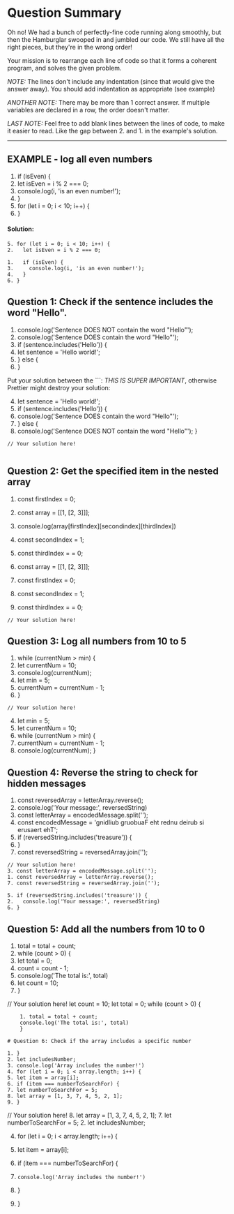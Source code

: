 # Question Summary

Oh no! We had a bunch of perfectly-fine code running along smoothly, but then
the Hamburglar swooped in and jumbled our code. We still have all the right
pieces, but they're in the wrong order!

Your mission is to rearrange each line of code so that it forms a coherent
program, and solves the given problem.

_NOTE:_ The lines don't include any indentation (since that would give the
answer away). You should add indentation as appropriate (see example)

_ANOTHER NOTE:_ There may be more than 1 correct answer. If multiple variables
are declared in a row, the order doesn't matter.

_LAST NOTE:_ Feel free to add blank lines between the lines of code, to make it
easier to read. Like the gap between 2. and 1. in the example's solution.

---

## EXAMPLE - log all even numbers

1. if (isEven) {
2. let isEven = i % 2 === 0;
3. console.log(i, 'is an even number!');
4. }
5. for (let i = 0; i < 10; i++) {
6. }

#### Solution:

```
5. for (let i = 0; i < 10; i++) {
2.   let isEven = i % 2 === 0;

1.   if (isEven) {
3.     console.log(i, 'is an even number!');
4.   }
6. }
```

## Question 1: Check if the sentence includes the word "Hello".

1. console.log('Sentence DOES NOT contain the word "Hello"');
2. console.log('Sentence DOES contain the word "Hello"');
3. if (sentence.includes('Hello')) {
4. let sentence = 'Hello world!';
5. } else {
6. }

Put your solution between the ```:
_THIS IS SUPER IMPORTANT_, otherwise Prettier might destroy your solution:

4. let sentence = 'Hello world!';
3. if (sentence.includes('Hello')) {
2.   console.log('Sentence DOES contain the word "Hello"');
5. } else {
1.   console.log('Sentence DOES NOT contain the word "Hello"');
}
```
// Your solution here!


```

## Question 2: Get the specified item in the nested array

1. const firstIndex = 0;
2. const array = [[1, [2, 3]]];
3. console.log(array[firstIndex][secondindex][thirdIndex])
4. const secondIndex = 1;
5. const thirdIndex = = 0;

2. const array = [[1, [2, 3]]];
1. const firstIndex = 0;
4. const secondIndex = 1;
5. const thirdIndex = = 0;
```
// Your solution here!
```

## Question 3: Log all numbers from 10 to 5

1. while (currentNum > min) {
2. let currentNum = 10;
3. console.log(currentNum);
4. let min = 5;
5. currentNum = currentNum - 1;
6. }

```
// Your solution here!
```
4. let min = 5;
2. let currentNum = 10;
1. while (currentNum > min) {
5. currentNum = currentNum - 1;
3. console.log(currentNum);
}   

## Question 4: Reverse the string to check for hidden messages

1. const reversedArray = letterArray.reverse();
2. console.log('Your message:', reversedString)
3. const letterArray = encodedMessage.split('');
4. const encodedMessage = 'gnidliub gruobuaF eht rednu deirub si erusaert ehT';
5. if (reversedString.includes('treasure')) {
6. }
7. const reversedString = reversedArray.join('');

```
// Your solution here!
3. const letterArray = encodedMessage.split('');
1. const reversedArray = letterArray.reverse();
7. const reversedString = reversedArray.join('');

5. if (reversedString.includes('treasure')) {
2.   console.log('Your message:', reversedString)
6. }
```

## Question 5: Add all the numbers from 10 to 0

1. total = total + count;
2. while (count > 0) {
3. let total = 0;
4. count = count - 1;
5. console.log('The total is:', total)
6. let count = 10;
7. }

// Your solution here!
    let count = 10;
     let total = 0;
    while (count > 0) {
``` count = count - 1;
    1. total = total + count;
    console.log('The total is:', total)
    }

# Question 6: Check if the array includes a specific number

1. }
2. let includesNumber;
3. console.log('Array includes the number!')
4. for (let i = 0; i < array.length; i++) {
5. let item = array[i];
6. if (item === numberToSearchFor) {
7. let numberToSearchFor = 5;
8. let array = [1, 3, 7, 4, 5, 2, 1];
9. }

```
// Your solution here!
8. let array = [1, 3, 7, 4, 5, 2, 1];
7. let numberToSearchFor = 5;
2. let includesNumber;

4. for (let i = 0; i < array.length; i++) {
5.   let item = array[i];

6.   if (item === numberToSearchFor) {
3.     console.log('Array includes the number!')
1.   }
9. }
```
